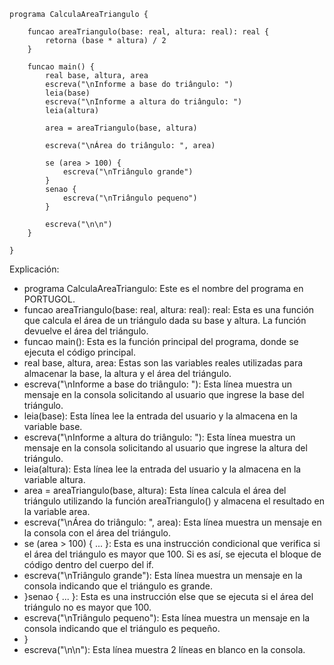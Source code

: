 ```portuguol
programa CalculaAreaTriangulo {

    funcao areaTriangulo(base: real, altura: real): real {
        retorna (base * altura) / 2
    }

    funcao main() {
        real base, altura, area
        escreva("\nInforme a base do triângulo: ")
        leia(base)
        escreva("\nInforme a altura do triângulo: ")
        leia(altura)

        area = areaTriangulo(base, altura)

        escreva("\nÁrea do triângulo: ", area)

        se (area > 100) {
            escreva("\nTriângulo grande")
        }
        senao {
            escreva("\nTriângulo pequeno")
        }

        escreva("\n\n")
    }

}
```

Explicación:
- programa CalculaAreaTriangulo: Este es el nombre del programa en PORTUGOL.
- funcao areaTriangulo(base: real, altura: real): real: Esta es una función que calcula el área de un triángulo dada su base y altura. La función devuelve el área del triángulo.
- funcao main(): Esta es la función principal del programa, donde se ejecuta el código principal.
- real base, altura, area: Estas son las variables reales utilizadas para almacenar la base, la altura y el área del triángulo.
- escreva("\nInforme a base do triângulo: "): Esta línea muestra un mensaje en la consola solicitando al usuario que ingrese la base del triángulo.
- leia(base): Esta línea lee la entrada del usuario y la almacena en la variable base.
- escreva("\nInforme a altura do triângulo: "): Esta línea muestra un mensaje en la consola solicitando al usuario que ingrese la altura del triángulo.
- leia(altura): Esta línea lee la entrada del usuario y la almacena en la variable altura.
- area = areaTriangulo(base, altura): Esta línea calcula el área del triángulo utilizando la función areaTriangulo() y almacena el resultado en la variable area.
- escreva("\nÁrea do triângulo: ", area): Esta línea muestra un mensaje en la consola con el área del triángulo.
- se (area > 100) { ... }: Esta es una instrucción condicional que verifica si el área del triángulo es mayor que 100. Si es así, se ejecuta el bloque de código dentro del cuerpo del if.
- escreva("\nTriângulo grande"): Esta línea muestra un mensaje en la consola indicando que el triángulo es grande.
- }senao { ... }: Esta es una instrucción else que se ejecuta si el área del triángulo no es mayor que 100.
- escreva("\nTriângulo pequeno"): Esta línea muestra un mensaje en la consola indicando que el triángulo es pequeño.
- }
- escreva("\n\n"): Esta línea muestra 2 líneas en blanco en la consola.